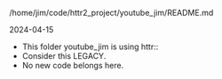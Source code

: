 /home/jim/code/httr2_project/youtube_jim/README.md

2024-04-15
- This folder youtube_jim is using httr::
- Consider this LEGACY.
- No new code belongs here.


